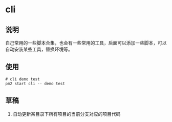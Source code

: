 # cli

## 说明

自己常用的一些脚本合集，也会有一些常用的工具，后面可以添加一些脚本，可以自动安装某些工具，替换环境等。

## 使用

```shell
# cli demo test
pm2 start cli -- demo test
```

## 草稿

1. 自动更新某目录下所有项目的当前分支对应的项目代码
